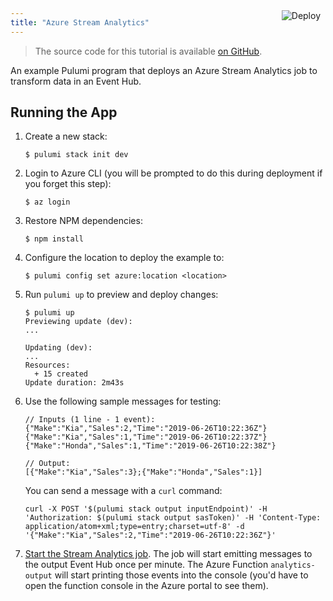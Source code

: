 ```yaml
---
title: "Azure Stream Analytics"
---
```


<a href="https://app.pulumi.com/new?template=https://github.com/pulumi/examples/tree/master/azure-ts-stream-analytics" target="_blank">
    <img src="https://get.pulumi.com/new/button.svg" alt="Deploy" style="float: right; padding: 8px; margin-top: -65px">
</a>

> The source code for this tutorial is available [on GitHub](https://github.com/pulumi/examples/tree/master/azure-ts-stream-analytics).


An example Pulumi program that deploys an Azure Stream Analytics job to transform data in an Event Hub.

## Running the App

1.  Create a new stack:

    ```
    $ pulumi stack init dev
    ```

1.  Login to Azure CLI (you will be prompted to do this during deployment if you forget this step):

    ```
    $ az login
    ```

1.  Restore NPM dependencies:

    ```
    $ npm install
    ```

1.  Configure the location to deploy the example to:

    ```
    $ pulumi config set azure:location <location>
    ```

1.  Run `pulumi up` to preview and deploy changes:

    ```
    $ pulumi up
    Previewing update (dev):
    ...

    Updating (dev):
    ...
    Resources:
      + 15 created
    Update duration: 2m43s
    ```

1.  Use the following sample messages for testing:

    ```
    // Inputs (1 line - 1 event):
    {"Make":"Kia","Sales":2,"Time":"2019-06-26T10:22:36Z"}
    {"Make":"Kia","Sales":1,"Time":"2019-06-26T10:22:37Z"}
    {"Make":"Honda","Sales":1,"Time":"2019-06-26T10:22:38Z"}

    // Output:
    [{"Make":"Kia","Sales":3};{"Make":"Honda","Sales":1}]

    ```

    You can send a message with a `curl` command:

    ```
    curl -X POST '$(pulumi stack output inputEndpoint)' -H 'Authorization: $(pulumi stack output sasToken)' -H 'Content-Type: application/atom+xml;type=entry;charset=utf-8' -d '{"Make":"Kia","Sales":2,"Time":"2019-06-26T10:22:36Z"}'
    ```

1.  [Start the Stream Analytics job](https://docs.microsoft.com/en-us/azure/stream-analytics/start-job). The job will start emitting messages to the output Event Hub once per minute. The Azure Function `analytics-output` will start printing those events into the console (you'd have to open the function console in the Azure portal to see them).

